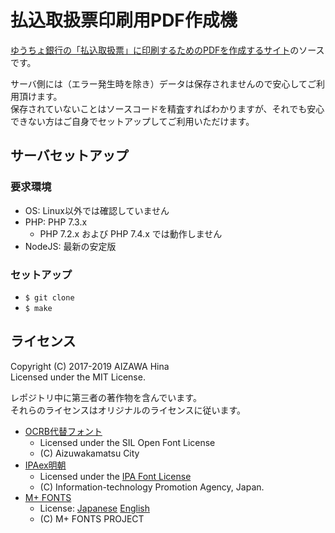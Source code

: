払込取扱票印刷用PDF作成機
=========================

[ゆうちょ銀行の「払込取扱票」に印刷するためのPDFを作成するサイト](https://haraikomi.fetus.jp/)のソースです。

サーバ側には（エラー発生時を除き）データは保存されませんので安心してご利用頂けます。  
保存されていないことはソースコードを精査すればわかりますが、それでも安心できない方はご自身でセットアップしてご利用いただけます。

サーバセットアップ
------------------

### 要求環境

  - OS: Linux以外では確認していません
  - PHP: PHP 7.3.x
    - PHP 7.2.x および PHP 7.4.x では動作しません
  - NodeJS: 最新の安定版

### セットアップ

  - `$ git clone`
  - `$ make`

ライセンス
----------

Copyright (C) 2017-2019 AIZAWA Hina  
Licensed under the MIT License.

レポジトリ中に第三者の著作物を含んでいます。  
それらのライセンスはオリジナルのライセンスに従います。

  - [OCRB代替フォント](https://www.city.aizuwakamatsu.fukushima.jp/docs/2008021400265/)
    - Licensed under the SIL Open Font License
    - (C) Aizuwakamatsu City
  - [IPAex明朝](https://ipafont.ipa.go.jp/)
    - Licensed under the [IPA Font License](https://ipafont.ipa.go.jp/ipa_font_license_v1-html)
    - (C) Information-technology Promotion Agency, Japan.
  - [M+ FONTS](http://mplus-fonts.osdn.jp/)
    - License: [Japanese](resources/fonts/mplus/LICENSE_J) [English](resources/fonts/mplus/LICENSE_E)
    - (C) M+ FONTS PROJECT

